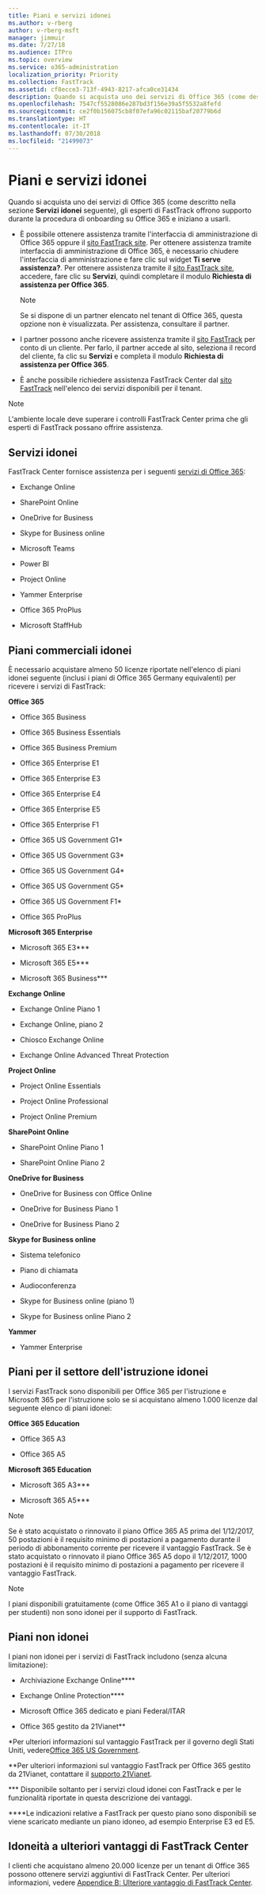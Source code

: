 ```yaml
---
title: Piani e servizi idonei
ms.author: v-rberg
author: v-rberg-msft
manager: jimmuir
ms.date: 7/27/18
ms.audience: ITPro
ms.topic: overview
ms.service: o365-administration
localization_priority: Priority
ms.collection: FastTrack
ms.assetid: cf8ecce3-713f-4943-8217-afca0ce31434
description: Quando si acquista uno dei servizi di Office 365 (come descritto nella sezione Servizi idonei seguente), gli esperti di FastTrack offrono supporto durante la procedura di onboarding su Office 365 e iniziano a usarli.
ms.openlocfilehash: 7547cf5528086e287bd3f156e39a5f5532a8fefd
ms.sourcegitcommit: ce2f0b156075cb8f07efa96c02115baf20779b6d
ms.translationtype: HT
ms.contentlocale: it-IT
ms.lasthandoff: 07/30/2018
ms.locfileid: "21499073"
---
```

# <a name="eligible-services-and-plans"></a>Piani e servizi idonei

Quando si acquista uno dei servizi di Office 365 (come descritto nella sezione **Servizi idonei** seguente), gli esperti di FastTrack offrono supporto durante la procedura di onboarding su Office 365 e iniziano a usarli. 
  
- È possibile ottenere assistenza tramite l'interfaccia di amministrazione di Office 365 oppure il [sito FastTrack site](https://go.microsoft.com/fwlink/?linkid=780698). Per ottenere assistenza tramite interfaccia di amministrazione di Office 365, è necessario chiudere l'interfaccia di amministrazione e fare clic sul widget **Ti serve assistenza?**. Per ottenere assistenza tramite il [sito FastTrack site](https://go.microsoft.com/fwlink/?linkid=780698), accedere, fare clic su **Servizi**, quindi completare il modulo **Richiesta di assistenza per Office 365**. 
    
    > [!NOTE]
    >  Se si dispone di un partner elencato nel tenant di Office 365, questa opzione non è visualizzata. Per assistenza, consultare il partner. 
  
- I partner possono anche ricevere assistenza tramite il [sito FastTrack](https://go.microsoft.com/fwlink/?linkid=780698) per conto di un cliente. Per farlo, il partner accede al sito, seleziona il record del cliente, fa clic su **Servizi** e completa il modulo **Richiesta di assistenza per Office 365**. 
    
- È anche possibile richiedere assistenza FastTrack Center dal [sito FastTrack](https://go.microsoft.com/fwlink/?linkid=780698) nell'elenco dei servizi disponibili per il tenant. 
    
> [!NOTE]
> L'ambiente locale deve superare i controlli FastTrack Center prima che gli esperti di FastTrack possano offrire assistenza. 
  
## <a name="eligible-services"></a>Servizi idonei

FastTrack Center fornisce assistenza per i seguenti [servizi di Office 365](https://go.microsoft.com/fwlink/?linkid=2005429):
  
- Exchange Online
    
- SharePoint Online
    
- OneDrive for Business
    
- Skype for Business online
    
- Microsoft Teams
    
- Power BI
    
- Project Online
    
- Yammer Enterprise 
    
- Office 365 ProPlus
    
- Microsoft StaffHub
    
## <a name="eligible-commercial-plans"></a>Piani commerciali idonei

È necessario acquistare almeno 50 licenze riportate nell'elenco di piani idonei seguente (inclusi i piani di Office 365 Germany equivalenti) per ricevere i servizi di FastTrack:
  
 **Office 365**
  
- Office 365 Business
    
- Office 365 Business Essentials
    
- Office 365 Business Premium
    
- Office 365 Enterprise E1
    
- Office 365 Enterprise E3
    
- Office 365 Enterprise E4
    
- Office 365 Enterprise E5
    
- Office 365 Enterprise F1
    
- Office 365 US Government G1\*
    
- Office 365 US Government G3\*
    
- Office 365 US Government G4\*
    
- Office 365 US Government G5\*
    
- Office 365 US Government F1\*
    
- Office 365 ProPlus
    
 **Microsoft 365 Enterprise**
  
- Microsoft 365 E3\*\*\*
    
- Microsoft 365 E5\*\*\*
    
- Microsoft 365 Business\*\*\*
    
 **Exchange Online**
  
- Exchange Online Piano 1
    
- Exchange Online, piano 2
    
- Chiosco Exchange Online
    
- Exchange Online Advanced Threat Protection
    
 **Project Online**
  
- Project Online Essentials
    
- Project Online Professional
    
- Project Online Premium
    
 **SharePoint Online**
  
- SharePoint Online Piano 1
    
- SharePoint Online Piano 2
    
 **OneDrive for Business**
  
- OneDrive for Business con Office Online
    
- OneDrive for Business Piano 1
    
- OneDrive for Business Piano 2
    
 **Skype for Business online**
  
-  Sistema telefonico 
    
-  Piano di chiamata 
    
-  Audioconferenza 
    
-  Skype for Business online (piano 1) 
    
- Skype for Business online Piano 2
    
 **Yammer**
  
- Yammer Enterprise
    
## <a name="eligible-education-plans"></a>Piani per il settore dell'istruzione idonei

I servizi FastTrack sono disponibili per Office 365 per l'istruzione e Microsoft 365 per l'istruzione solo se si acquistano almeno 1.000 licenze dal seguente elenco di piani idonei:
  
 **Office 365 Education**
  
- Office 365 A3
    
- Office 365 A5
    
 **Microsoft 365 Education**
  
- Microsoft 365 A3\*\*\*
    
- Microsoft 365 A5\*\*\*
    
> [!NOTE]
> Se è stato acquistato o rinnovato il piano Office 365 A5 prima del 1/12/2017, 50 postazioni è il requisito minimo di postazioni a pagamento durante il periodo di abbonamento corrente per ricevere il vantaggio FastTrack. Se è stato acquistato o rinnovato il piano Office 365 A5 dopo il 1/12/2017, 1000 postazioni è il requisito minimo di postazioni a pagamento per ricevere il vantaggio FastTrack. 
  
> [!NOTE]
> I piani disponibili gratuitamente (come Office 365 A1 o il piano di vantaggi per studenti) non sono idonei per il supporto di FastTrack. 
  
## <a name="ineligible-plans"></a>Piani non idonei

I piani non idonei per i servizi di FastTrack includono (senza alcuna limitazione):
  
- Archiviazione Exchange Online\*\*\*\*
    
- Exchange Online Protection\*\*\*\*
    
- Microsoft Office 365 dedicato e piani Federal/ITAR
    
- Office 365 gestito da 21Vianet\*\*
    
\*Per ulteriori informazioni sul vantaggio FastTrack per il governo degli Stati Uniti, vedere[Office 365 US Government](https://go.microsoft.com/fwlink/?linkid=2005430).
  
\*\*Per ulteriori informazioni sul vantaggio FastTrack per Office 365 gestito da 21Vianet, contattare il [supporto 21Vianet](https://go.microsoft.com/fwlink/?linkid=852156).
  
\*\*\* Disponibile soltanto per i servizi cloud idonei con FastTrack e per le funzionalità riportate in questa descrizione dei vantaggi.
  
\*\*\*\*Le indicazioni relative a FastTrack per questo piano sono disponibili se viene scaricato mediante un piano idoneo, ad esempio Enterprise E3 ed E5.
  
## <a name="fasttrack-center-additional-benefit-eligibility"></a>Idoneità a ulteriori vantaggi di FastTrack Center

I clienti che acquistano almeno 20.000 licenze per un tenant di Office 365 possono ottenere servizi aggiuntivi di FastTrack Center. Per ulteriori informazioni, vedere [Appendice B: Ulteriore vantaggio di FastTrack Center](fasttrack-additional-benefits.md).
  

  

